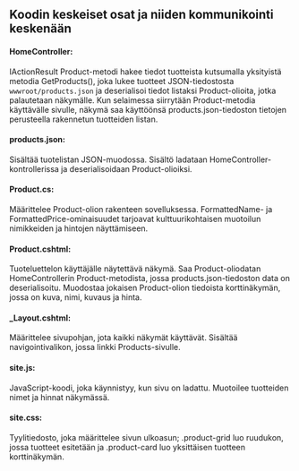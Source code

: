 ## Koodin keskeiset osat ja niiden kommunikointi keskenään

#### HomeController:
IActionResult Product-metodi hakee tiedot tuotteista kutsumalla yksityistä metodia GetProducts(), joka lukee tuotteet JSON-tiedostosta `wwwroot/products.json` ja deserialisoi tiedot listaksi Product-olioita, jotka palautetaan näkymälle.
Kun selaimessa siirrytään Product-metodia käyttävälle sivulle, näkymä saa käyttöönsä products.json-tiedoston tietojen perusteella rakennetun tuotteiden listan.
 	
#### products.json:
Sisältää tuotelistan JSON-muodossa. Sisältö ladataan HomeController-kontrollerissa ja deserialisoidaan Product-olioiksi.
  
#### Product.cs:
Määrittelee Product-olion rakenteen sovelluksessa. FormattedName- ja FormattedPrice-ominaisuudet tarjoavat kulttuurikohtaisen muotoilun nimikkeiden ja hintojen näyttämiseen.
 	
#### Product.cshtml:
Tuoteluettelon käyttäjälle näytettävä näkymä. Saa Product-oliodatan HomeControllerin Product-metodista, jossa products.json-tiedoston data on deserialisoitu. Muodostaa jokaisen Product-olion tiedoista korttinäkymän, jossa on kuva, nimi, kuvaus ja hinta.
 	
#### _Layout.cshtml:
Määrittelee sivupohjan, jota kaikki näkymät käyttävät. Sisältää navigointivalikon, jossa linkki Products-sivulle.
  
#### site.js:
JavaScript-koodi, joka käynnistyy, kun sivu on ladattu. Muotoilee tuotteiden nimet ja hinnat näkymässä.
  
#### site.css:
Tyylitiedosto, joka määrittelee sivun ulkoasun; .product-grid luo ruudukon, jossa tuotteet esitetään ja .product-card luo yksittäisen tuotteen korttinäkymän.
